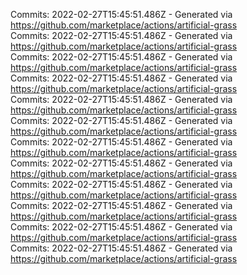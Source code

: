 Commits: 2022-02-27T15:45:51.486Z - Generated via https://github.com/marketplace/actions/artificial-grass
<br>
Commits: 2022-02-27T15:45:51.486Z - Generated via https://github.com/marketplace/actions/artificial-grass
<br>
Commits: 2022-02-27T15:45:51.486Z - Generated via https://github.com/marketplace/actions/artificial-grass
<br>
Commits: 2022-02-27T15:45:51.486Z - Generated via https://github.com/marketplace/actions/artificial-grass
<br>
Commits: 2022-02-27T15:45:51.486Z - Generated via https://github.com/marketplace/actions/artificial-grass
<br>
Commits: 2022-02-27T15:45:51.486Z - Generated via https://github.com/marketplace/actions/artificial-grass
<br>
Commits: 2022-02-27T15:45:51.486Z - Generated via https://github.com/marketplace/actions/artificial-grass
<br>
Commits: 2022-02-27T15:45:51.486Z - Generated via https://github.com/marketplace/actions/artificial-grass
<br>
Commits: 2022-02-27T15:45:51.486Z - Generated via https://github.com/marketplace/actions/artificial-grass
<br>
Commits: 2022-02-27T15:45:51.486Z - Generated via https://github.com/marketplace/actions/artificial-grass
<br>
Commits: 2022-02-27T15:45:51.486Z - Generated via https://github.com/marketplace/actions/artificial-grass
<br>
Commits: 2022-02-27T15:45:51.486Z - Generated via https://github.com/marketplace/actions/artificial-grass
<br>
